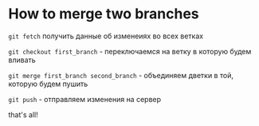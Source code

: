 # How to merge two branches

`git fetch` получить данные об изменеиях во всех ветках

`git checkout first_branch` - переключаемся на ветку в которую будем вливать

`git merge first_branch second_branch` - объединяем дветки в той, которую будем пушить

`git push` - отправляем изменения на сервер

that's all! 
